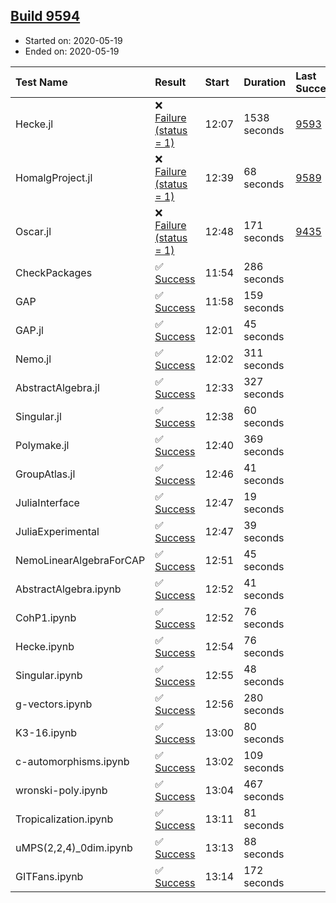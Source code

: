 ## [Build 9594](https://oscarci.mathematik.uni-kl.de/job/oscar/9594/)

* Started on: 2020-05-19
* Ended on: 2020-05-19

| Test Name    | Result | Start | Duration | Last Success | First Failure |
|:-------------|:-------|:------|:---------|:-------------|:--------------|
| Hecke.jl | ❌ [Failure (status = 1)](https://oscarci.mathematik.uni-kl.de/job/oscar/9594/artifact/logs/build-9594/Hecke.jl.log) | 12:07 | 1538 seconds | [9593](https://oscarci.mathematik.uni-kl.de/job/oscar/9593/) | [9594](https://oscarci.mathematik.uni-kl.de/job/oscar/9594/) |
| HomalgProject.jl | ❌ [Failure (status = 1)](https://oscarci.mathematik.uni-kl.de/job/oscar/9594/artifact/logs/build-9594/HomalgProject.jl.log) | 12:39 | 68 seconds | [9589](https://oscarci.mathematik.uni-kl.de/job/oscar/9589/) | [9590](https://oscarci.mathematik.uni-kl.de/job/oscar/9590/) |
| Oscar.jl | ❌ [Failure (status = 1)](https://oscarci.mathematik.uni-kl.de/job/oscar/9594/artifact/logs/build-9594/Oscar.jl.log) | 12:48 | 171 seconds | [9435](https://oscarci.mathematik.uni-kl.de/job/oscar/9435/) | [9436](https://oscarci.mathematik.uni-kl.de/job/oscar/9436/) |
| CheckPackages | ✅ [Success](https://oscarci.mathematik.uni-kl.de/job/oscar/9594/artifact/logs/build-9594/CheckPackages.log) | 11:54 | 286 seconds |  |  |
| GAP | ✅ [Success](https://oscarci.mathematik.uni-kl.de/job/oscar/9594/artifact/logs/build-9594/GAP.log) | 11:58 | 159 seconds |  |  |
| GAP.jl | ✅ [Success](https://oscarci.mathematik.uni-kl.de/job/oscar/9594/artifact/logs/build-9594/GAP.jl.log) | 12:01 | 45 seconds |  |  |
| Nemo.jl | ✅ [Success](https://oscarci.mathematik.uni-kl.de/job/oscar/9594/artifact/logs/build-9594/Nemo.jl.log) | 12:02 | 311 seconds |  |  |
| AbstractAlgebra.jl | ✅ [Success](https://oscarci.mathematik.uni-kl.de/job/oscar/9594/artifact/logs/build-9594/AbstractAlgebra.jl.log) | 12:33 | 327 seconds |  |  |
| Singular.jl | ✅ [Success](https://oscarci.mathematik.uni-kl.de/job/oscar/9594/artifact/logs/build-9594/Singular.jl.log) | 12:38 | 60 seconds |  |  |
| Polymake.jl | ✅ [Success](https://oscarci.mathematik.uni-kl.de/job/oscar/9594/artifact/logs/build-9594/Polymake.jl.log) | 12:40 | 369 seconds |  |  |
| GroupAtlas.jl | ✅ [Success](https://oscarci.mathematik.uni-kl.de/job/oscar/9594/artifact/logs/build-9594/GroupAtlas.jl.log) | 12:46 | 41 seconds |  |  |
| JuliaInterface | ✅ [Success](https://oscarci.mathematik.uni-kl.de/job/oscar/9594/artifact/logs/build-9594/JuliaInterface.log) | 12:47 | 19 seconds |  |  |
| JuliaExperimental | ✅ [Success](https://oscarci.mathematik.uni-kl.de/job/oscar/9594/artifact/logs/build-9594/JuliaExperimental.log) | 12:47 | 39 seconds |  |  |
| NemoLinearAlgebraForCAP | ✅ [Success](https://oscarci.mathematik.uni-kl.de/job/oscar/9594/artifact/logs/build-9594/NemoLinearAlgebraForCAP.log) | 12:51 | 45 seconds |  |  |
| AbstractAlgebra.ipynb | ✅ [Success](https://oscarci.mathematik.uni-kl.de/job/oscar/9594/artifact/logs/build-9594/AbstractAlgebra.ipynb.log) | 12:52 | 41 seconds |  |  |
| CohP1.ipynb | ✅ [Success](https://oscarci.mathematik.uni-kl.de/job/oscar/9594/artifact/logs/build-9594/CohP1.ipynb.log) | 12:52 | 76 seconds |  |  |
| Hecke.ipynb | ✅ [Success](https://oscarci.mathematik.uni-kl.de/job/oscar/9594/artifact/logs/build-9594/Hecke.ipynb.log) | 12:54 | 76 seconds |  |  |
| Singular.ipynb | ✅ [Success](https://oscarci.mathematik.uni-kl.de/job/oscar/9594/artifact/logs/build-9594/Singular.ipynb.log) | 12:55 | 48 seconds |  |  |
| g-vectors.ipynb | ✅ [Success](https://oscarci.mathematik.uni-kl.de/job/oscar/9594/artifact/logs/build-9594/g-vectors.ipynb.log) | 12:56 | 280 seconds |  |  |
| K3-16.ipynb | ✅ [Success](https://oscarci.mathematik.uni-kl.de/job/oscar/9594/artifact/logs/build-9594/K3-16.ipynb.log) | 13:00 | 80 seconds |  |  |
| c-automorphisms.ipynb | ✅ [Success](https://oscarci.mathematik.uni-kl.de/job/oscar/9594/artifact/logs/build-9594/c-automorphisms.ipynb.log) | 13:02 | 109 seconds |  |  |
| wronski-poly.ipynb | ✅ [Success](https://oscarci.mathematik.uni-kl.de/job/oscar/9594/artifact/logs/build-9594/wronski-poly.ipynb.log) | 13:04 | 467 seconds |  |  |
| Tropicalization.ipynb | ✅ [Success](https://oscarci.mathematik.uni-kl.de/job/oscar/9594/artifact/logs/build-9594/Tropicalization.ipynb.log) | 13:11 | 81 seconds |  |  |
| uMPS(2,2,4)_0dim.ipynb | ✅ [Success](https://oscarci.mathematik.uni-kl.de/job/oscar/9594/artifact/logs/build-9594/uMPS-2-2-4-_0dim.ipynb.log) | 13:13 | 88 seconds |  |  |
| GITFans.ipynb | ✅ [Success](https://oscarci.mathematik.uni-kl.de/job/oscar/9594/artifact/logs/build-9594/GITFans.ipynb.log) | 13:14 | 172 seconds |  |  |
